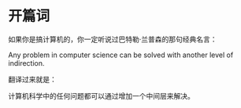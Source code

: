 # 开篇词

如果你是搞计算机的，你一定听说过巴特勒·兰普森的那句经典名言：

Any problem in computer science can be solved with another level of indirection.

翻译过来就是：

计算机科学中的任何问题都可以通过增加一个中间层来解决。

